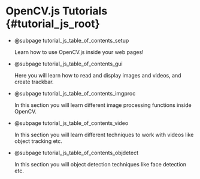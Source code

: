 OpenCV.js Tutorials {#tutorial_js_root}
=======================

-   @subpage tutorial_js_table_of_contents_setup

    Learn how to use OpenCV.js inside your web pages!

-   @subpage tutorial_js_table_of_contents_gui

    Here you will learn how to read and display images and videos, and create trackbar.

-   @subpage tutorial_js_table_of_contents_imgproc

    In this section
    you will learn different image processing functions inside OpenCV.

-   @subpage tutorial_js_table_of_contents_video

    In this section you
    will learn different techniques to work with videos like object tracking etc.

-   @subpage tutorial_js_table_of_contents_objdetect

    In this section you
    will object detection techniques like face detection etc.
